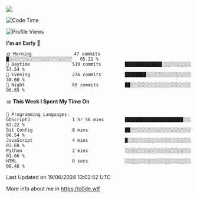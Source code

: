 <a href="https://wakatime.com"><img src="https://wakatime.com/share/@c0dezin/b7f18a7c-ab3a-40b8-8bc7-b1b7bf71f1d6.svg" /></a>

<!--START_SECTION:waka-->
![Code Time](http://img.shields.io/badge/Code%20Time-41%20hrs%2010%20mins-blue)

![Profile Views](http://img.shields.io/badge/Profile%20Views-0-blue)

**I'm an Early 🐤** 

```text
🌞 Morning                47 commits          █░░░░░░░░░░░░░░░░░░░░░░░░   05.21 % 
🌆 Daytime                519 commits         ██████████████░░░░░░░░░░░   57.54 % 
🌃 Evening                276 commits         ████████░░░░░░░░░░░░░░░░░   30.60 % 
🌙 Night                  60 commits          ██░░░░░░░░░░░░░░░░░░░░░░░   06.65 % 
```


📊 **This Week I Spent My Time On** 

```text
💬 Programming Languages: 
GDScript3                1 hr 56 mins        ██████████████████████░░░   87.22 % 
Git Config               8 mins              ██░░░░░░░░░░░░░░░░░░░░░░░   06.54 % 
JavaScript               4 mins              █░░░░░░░░░░░░░░░░░░░░░░░░   03.68 % 
Python                   2 mins              ░░░░░░░░░░░░░░░░░░░░░░░░░   01.66 % 
HTML                     0 secs              ░░░░░░░░░░░░░░░░░░░░░░░░░   00.46 % 
```


 Last Updated on 19/06/2024 13:02:52 UTC
<!--END_SECTION:waka-->

More info about me in https://c0de.wtf
